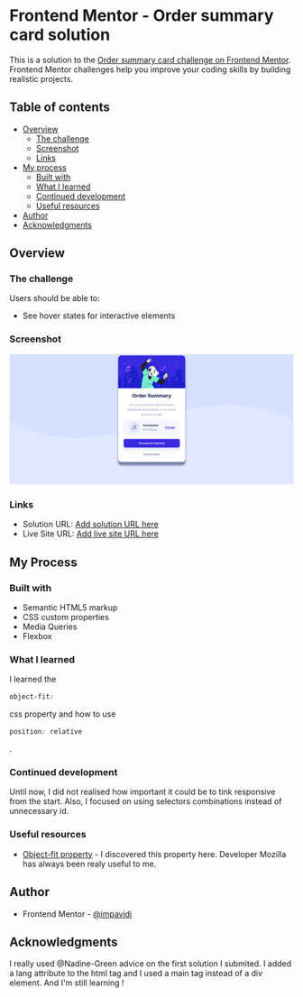 # Frontend Mentor - Order summary card solution

This is a solution to the [Order summary card challenge on Frontend Mentor](https://www.frontendmentor.io/challenges/order-summary-component-QlPmajDUj). Frontend Mentor challenges help you improve your coding skills by building realistic projects. 

## Table of contents

- [Overview](#overview)
  - [The challenge](#the-challenge)
  - [Screenshot](#screenshot)
  - [Links](#links)
- [My process](#my-process)
  - [Built with](#built-with)
  - [What I learned](#what-i-learned)
  - [Continued development](#continued-development)
  - [Useful resources](#useful-resources)
- [Author](#author)
- [Acknowledgments](#acknowledgments)



## Overview

### The challenge

Users should be able to:

- See hover states for interactive elements


### Screenshot

![](images/screenshot.png)


### Links

- Solution URL: [Add solution URL here](https://your-solution-url.com)
- Live Site URL: [Add live site URL here](https://your-live-site-url.com)

## My Process

### Built with

- Semantic HTML5 markup
- CSS custom properties
- Media Queries
- Flexbox



### What I learned

I learned the 
```css 
object-fit:
``` 
css property and how to use 
```css 
position: relative
```
. 

### Continued development

Until now, I did not realised how important it could be to tink responsive from the start. Also, I focused on using selectors combinations instead of unnecessary id. 

### Useful resources

- [Object-fit property](https://developer.mozilla.org/fr/docs/Web/CSS/object-fit) - I discovered this property here. Developer Mozilla has always been realy useful to me.

## Author

- Frontend Mentor - [@impavidi](https://www.frontendmentor.io/profile/impavidi)


## Acknowledgments

I really used @Nadine-Green advice on the first solution I submited. I added a lang attribute to the html tag and I used a main tag instead of a div element. And I'm still learning !
